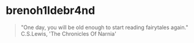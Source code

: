 # brenoh1ldebr4nd

> "One day, you will be old enough to start reading fairytales again." C.S.Lewis, 'The Chronicles Of Narnia'
